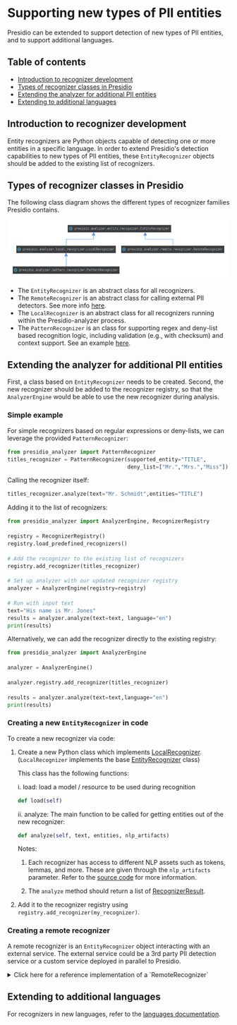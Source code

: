 # Supporting new types of PII entities

Presidio can be extended to support detection of new types of PII entities, and to support additional languages.

## Table of contents

- [Introduction to recognizer development](#introduction-to-recognizer-development)
- [Types of recognizer classes in Presidio](#types-of-recognizer-classes-in-presidio)
- [Extending the analyzer for additional PII entities](#extending-the-analyzer-for-additional-pii-entities)
- [Extending to additional languages](#extending-to-additional-languages)

## Introduction to recognizer development

Entity recognizers are Python objects capable of detecting one or more entities in a specific language.
In order to extend Presidio's detection capabilities to new types of PII entities,
these `EntityRecognizer` objects should be added to the existing list of recognizers.

## Types of recognizer classes in Presidio

The following class diagram shows the different types of recognizer families Presidio contains.

![Recognizers class diagram](../assets/recognizers_class_diagram.png)

- The `EntityRecognizer` is an abstract class for all recognizers.
- The `RemoteRecognizer` is an abstract class for calling external PII detectors.
See more info [here](#creating-a-remote-recognizer).
- The `LocalRecognizer` is an abstract class for all recognizers running within the Presidio-analyzer process.
- The `PatternRecognizer` is an class for supporting regex and deny-list based recognition logic,
including validation (e.g., with checksum) and context support. See an example [here](#simple-example).

## Extending the analyzer for additional PII entities

First, a class based on `EntityRecognizer` needs to be created.
Second, the new recognizer should be added to the recognizer registry,
so that the `AnalyzerEngine` would be able to use the new recognizer during analysis.

### Simple example

For simple recognizers based on regular expressions or deny-lists,
we can leverage the provided `PatternRecognizer`:

```python
from presidio_analyzer import PatternRecognizer
titles_recognizer = PatternRecognizer(supported_entity="TITLE",
                                      deny_list=["Mr.","Mrs.","Miss"])
```

Calling the recognizer itself:

```python
titles_recognizer.analyze(text="Mr. Schmidt",entities="TITLE")
```

Adding it to the list of recognizers:

```python
from presidio_analyzer import AnalyzerEngine, RecognizerRegistry

registry = RecognizerRegistry()
registry.load_predefined_recognizers()

# Add the recognizer to the existing list of recognizers
registry.add_recognizer(titles_recognizer)

# Set up analyzer with our updated recognizer registry
analyzer = AnalyzerEngine(registry=registry)

# Run with input text
text="His name is Mr. Jones"
results = analyzer.analyze(text=text, language="en")
print(results)

```

Alternatively, we can add the recognizer directly to the existing registry:

```python
from presidio_analyzer import AnalyzerEngine

analyzer = AnalyzerEngine()

analyzer.registry.add_recognizer(titles_recognizer)

results = analyzer.analyze(text=text,language="en")
print(results)
```

### Creating a new `EntityRecognizer` in code

To create a new recognizer via code:

1. Create a new Python class which implements [LocalRecognizer](../../presidio-analyzer/presidio_analyzer/local_recognizer.py).
(`LocalRecognizer` implements the base [EntityRecognizer](../../presidio-analyzer/presidio_analyzer/entity_recognizer.py) class)

    This class has the following functions:

    i. load: load a model / resource to be used during recognition

    ```python
    def load(self)
    ```

    ii. analyze: The main function to be called for getting entities out of the new recognizer:

    ```python
    def analyze(self, text, entities, nlp_artifacts)
    ```

    Notes:
    1. Each recognizer has access to different NLP assets such as tokens, lemmas, and more.
    These are given through the `nlp_artifacts` parameter.
    Refer to the [source code](../../presidio-analyzer/presidio_analyzer/entity_recognizer.py) for more information.

    2. The `analyze` method should return a list of [RecognizerResult](../../presidio-analyzer/presidio_analyzer/recognizer_result.py).

2. Add it to the recognizer registry using `registry.add_recognizer(my_recognizer)`.

### Creating a remote recognizer

A remote recognizer is an `EntityRecognizer` object interacting with an external service. The external service could be a 3rd party PII detection service or a custom service deployed in parallel to Presidio.

<details>
  <summary>Click here for a reference implementation of a `RemoteRecognizer`</summary>

Here's an illustrative example of how a `RemoteRecognizer` should be implemented. In this example, an external PII detection service exposes two APIs: `detect` and `supported_entities`. The class implemented here, `MyRemoteRecognizer`, uses the `requests` package to call the external service via HTTP.

In this code snippet, we simulate the external PII detector by using the Presidio analyzer. In reality, we would adapt this code to fit the external PII detector we have in hand.

```python
import json
import logging
from typing import List

import requests

from presidio_analyzer import RemoteRecognizer, RecognizerResult
from presidio_analyzer.nlp_engine import NlpArtifacts

logger = logging.getLogger("presidio-analyzer")

import json
import logging
from typing import List

import requests

from presidio_analyzer import RemoteRecognizer, RecognizerResult
from presidio_analyzer.nlp_engine import NlpArtifacts

logger = logging.getLogger("presidio-analyzer")


class ExampleRemoteRecognizer(RemoteRecognizer):
    """
    A reference implementation of a remote recognizer.

    Calls Presidio analyzer as if it was an external remote PII detector
    :param pii_identification_url: Service URL for detecting PII
    :param supported_entities_url: Service URL for getting the supported entities
    by this service
    """

    def __init__(
        self,
        pii_identification_url: str = "https://MYPIISERVICE_URL/detect",
        supported_entities_url: str = "https://MYPIISERVICE_URL/supported_entities",
    ):
        self.pii_identification_url = pii_identification_url
        self.supported_entities_url = supported_entities_url

        super().__init__(
            supported_entities=[], name=None, supported_language="en", version="1.0"
        )

    def load(self) -> None:
        """Call the get_supported_entities API of the external service."""
        try:
            response = requests.get(
                self.supported_entities_url,
                params={"language": self.supported_language},
            )
            self.supported_entities = self._supported_entities_from_response(response)

        except requests.exceptions.RequestException as e:
            logger.error(f"Failed to get supported entities from external service. {e}")
            self.supported_language = []

    def analyze(
        self, text: str, entities: List[str], nlp_artifacts: NlpArtifacts
    ) -> List[RecognizerResult]:
        """Call an external service for PII detection."""

        payload = {"text": text, "language": self.supported_language}

        response = requests.post(
            self.pii_identification_url,
            json=payload,
            timeout=200,
        )

        results = self._recognizer_results_from_response(response)

        return results

    def get_supported_entities(self) -> List[str]:
        """Return the list of supported entities."""
        return self.supported_entities

    @staticmethod
    def _recognizer_results_from_response(
        response: requests.Response,
    ) -> List[RecognizerResult]:
        """Translate the service's response to a list of RecognizerResult."""
        results = json.loads(response.text)
        recognizer_results = [RecognizerResult(**result) for result in results]

        return recognizer_results

    @staticmethod
    def _supported_entities_from_response(response: requests.Response) -> List[str]:
        """Translate the service's supported entities list to Presidio's."""
        return json.loads(response.text)
```

To call just this recognizer:

```python
if __name__ == "__main__":

    # Illustrative example only: Run Presidio analyzer
    # as if it was an external PII detection mechanism.
    rec = ExampleRemoteRecognizer(
        pii_identification_url="http://localhost:3000/analyze",
        supported_entities_url="http://localhost:3000/supportedentities",
    )

    remote_results = rec.analyze(
        text="My name is David", entities=["PERSON"], nlp_artifacts=None
    )
    print(remote_results)
```

</details>

## Extending to additional languages

For recognizers in new languages, refer to the [languages documentation](languages.md).
